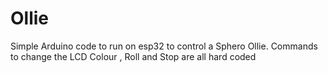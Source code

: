 # Ollie
Simple Arduino code to run on esp32 to control a Sphero Ollie. Commands to change the LCD Colour , Roll and Stop are all hard coded
